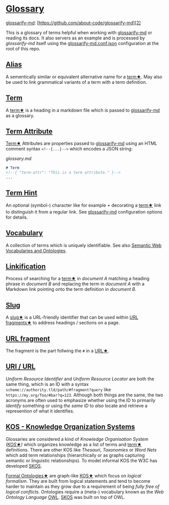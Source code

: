 # [Glossary](#glossary)

[glossarify-md][1]: [https://github.com/about-code/glossarify-md][2]

This is a glossary of terms helpful when working with [glossarify-md][1] or reading its docs. It also servers as an example and is processed by *glossarify-md* itself using the [glossarify-md.conf.json][3] configuration at the root of this repo.

## [Alias](#alias)

A sementically similar or equivalent alternative name for a [term★][4]. May also be used to link grammatical variants of a term with a term definition.

## [Term](#term)

A [term★][4] is a heading in a markdown file which is passed to [glossarify-md][1] as a glossary.

## [Term Attribute](#term-attribute)

<!--{ "aliases": "term attributes, term-attribute" }-->

[Term★][4] Attributes are properties passed to [glossarify-md][1] using an HTML comment syntax `<!--{...}-->` which encodes a JSON string:

*glossary.md*

```md
# Term
<!--{ "term-attr": "This is a term attribute." }-->
...
```

## [Term Hint](#term-hint)

<!--{ "aliases": "term hint, term-hint" }-->

An optional (symbol-) character like for example `🟉` decorating a [term★][4] link to distinguish it from a regular link.
See [glossarify-md][1] configuration options for details.

## [Vocabulary](#vocabulary)

<!--{ "aliases": "vocabularies, Formal Ontologies" }-->

[vocabularies]: https://www.w3.org/standards/semanticweb/ontology

A collection of terms which is uniquely identifiable. See also [Semantic Web Vocabularies and Ontologies][vocabularies].

## [Linkification](#linkification)

Process of searching for a [term★][4] in *document A* matching a heading phrase in
*document B* and replacing the term in *document A* with a Markdown link pointing
onto the term definition in *document B*.

## [Slug](#slug)

<!--{ "aliases": "slug, slugs" }-->

A [slug★][5] is a URL-friendly identifier that can be used within [URL fragments★][6] to address headings / sections on a page.

## [URL fragment](#url-fragment)

<!-- Aliases: URL fragments -->

The fragment is the part follwing the `#` in a [URL★][7].

## [URI / URL](#uri--url)

<!--{ "aliases": "URI, URL" }-->

*Uniform Resource Identifier* and *Uniform Resource Locator* are both the same thing, which is an ID with a syntax `scheme://authority.tld/path/#fragment?query` like `https://my.org/foo/#bar?q=123`. Although both things are the same, the two acronyms are often used to emphasize whether using the ID to primarily *identify* something or using *the same ID* to *also* locate and retrieve a represention of what it identifies.

## [KOS - Knowledge Organization Systems](#kos---knowledge-organization-systems)

<!--{ "aliases": "KOS, Knowledge Organization System" }-->

Glossaries are considered a kind of *Knowledge Organisation System ([KOS★][8])* which organizes knowledge as a list of terms and [term★][4] definitions. There are other KOS like *Thesauri*, *Taxonomies* or *Word Nets* which add term relationships (hierarchically or as graphs capturing semantic or linguistic relationships). To model informal KOS the W3C has developed [SKOS][9].

[Formal Ontologies★][10] are graph-like [KOS★][8] which focus on *logical formalism*. They are built from logical statements and tend to become harder to maintain as they grow due to a requirement of being *fully free of logical conflicts*. Ontologies require a (meta-) vocabulary known as the *Web Ontology Language* [OWL][11]. [SKOS][9] was built on top of OWL.

[1]: https://github.com/about-code/glossarify-md "This project."

[2]: https://github.com/about-code/glossarify-md

[3]: ../glossarify-md.conf.json

[4]: #term "A term is a heading in a markdown file which is passed to glossarify-md as a glossary."

[5]: #slug "A slug is a URL-friendly identifier that can be used within URL fragments to address headings / sections on a page."

[6]: #url-fragment "The fragment is the part follwing the # in a URL."

[7]: #uri--url "Uniform Resource Identifier and Uniform Resource Locator are both the same thing, which is an ID with a syntax scheme://authority.tld/path/#fragment?query like https://my.org/foo/#bar?q=123."

[8]: #kos---knowledge-organization-systems "Glossaries are considered a kind of Knowledge Organisation System (KOS) which organizes knowledge as a list of terms and term definitions."

[9]: http://w3.org/skos/ "With the Simple Knowledge Organization System (SKOS) the World Wide Web Consortium (W3C) has standardized a (meta-)vocabulary which is suited and intended for modeling Simple Knowledge Organization Systems such as Glossaries, Thesauri, Taxonomies or Word Nets."

[10]: #vocabulary "A collection of terms which is uniquely identifiable."

[11]: https://www.w3.org/TR/2012/REC-owl2-overview-20121211/ "Web Ontology Language."
